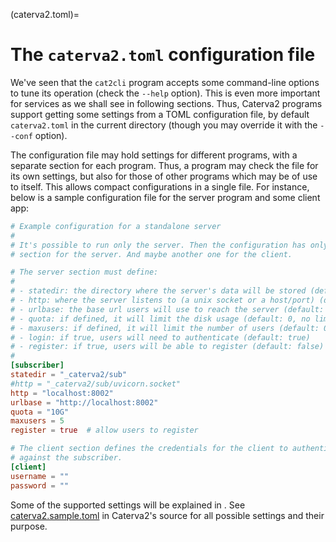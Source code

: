(caterva2.toml)=
# The `caterva2.toml` configuration file

We've seen that the `cat2cli` program accepts some command-line options to tune its operation (check the `--help` option).  This is even more important for services as we shall see in following sections.  Thus, Caterva2 programs support getting some settings from a TOML configuration file, by default `caterva2.toml` in the current directory (though you may override it with the `--conf` option).

The configuration file may hold settings for different programs, with a separate section for each program.  Thus, a program may check the file for its own settings, but also for those of other programs which may be of use to itself.  This allows compact configurations in a single file.  For instance, below is a sample configuration file for the server program and some client app:

```toml
# Example configuration for a standalone server
#
# It's possible to run only the server. Then the configuration has only a
# section for the server. And maybe another one for the client.

# The server section must define:
#
# - statedir: the directory where the server's data will be stored (default: _caterva2/sub)
# - http: where the server listens to (a unix socket or a host/port) (default: localhost:8002)
# - urlbase: the base url users will use to reach the server (default: http://localhost:8002)
# - quota: if defined, it will limit the disk usage (default: 0, no limit)
# - maxusers: if defined, it will limit the number of users (default: 0, no limit)
# - login: if true, users will need to authenticate (default: true)
# - register: if true, users will be able to register (default: false)
#
[subscriber]
statedir = "_caterva2/sub"
#http = "_caterva2/sub/uvicorn.socket"
http = "localhost:8002"
urlbase = "http://localhost:8002"
quota = "10G"
maxusers = 5
register = true  # allow users to register

# The client section defines the credentials for the client to authenticate
# against the subscriber.
[client]
username = ""
password = ""
```

Some of the supported settings will be explained in [](Running-independent-Caterva2-services).  See [caterva2.sample.toml](https://github.com/ironArray/Caterva2/blob/main/caterva2.sample.toml) in Caterva2's source for all possible settings and their purpose.
